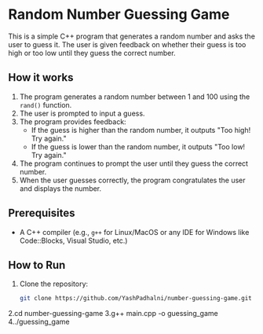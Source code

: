 # Random Number Guessing Game

This is a simple C++ program that generates a random number and asks the user to guess it. The user is given feedback on whether their guess is too high or too low until they guess the correct number.

## How it works

1. The program generates a random number between 1 and 100 using the `rand()` function.
2. The user is prompted to input a guess.
3. The program provides feedback:
   - If the guess is higher than the random number, it outputs "Too high! Try again."
   - If the guess is lower than the random number, it outputs "Too low! Try again."
4. The program continues to prompt the user until they guess the correct number.
5. When the user guesses correctly, the program congratulates the user and displays the number.

## Prerequisites

- A C++ compiler (e.g., `g++` for Linux/MacOS or any IDE for Windows like Code::Blocks, Visual Studio, etc.)

## How to Run

1. Clone the repository:
   ```bash
   git clone https://github.com/YashPadhalni/number-guessing-game.git
2.cd number-guessing-game
3.g++ main.cpp -o guessing_game
4../guessing_game
